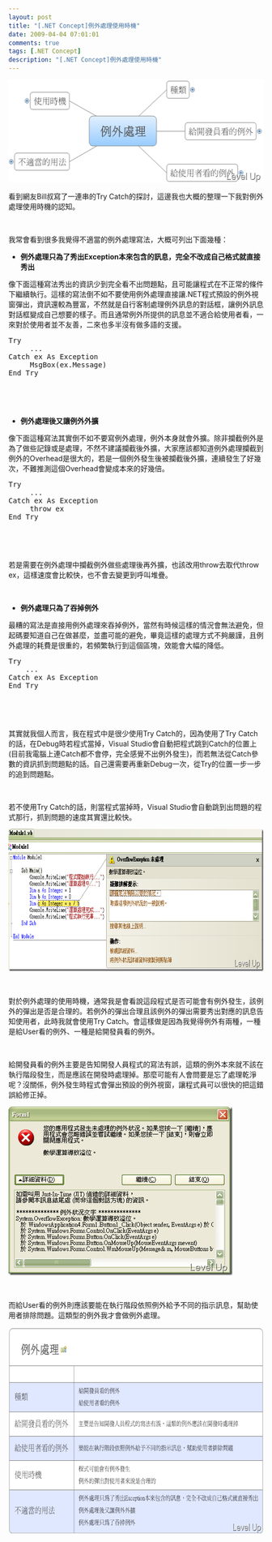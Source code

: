 ```yaml
---
layout: post
title: "[.NET Concept]例外處理使用時機"
date: 2009-04-04 07:01:01
comments: true
tags: [.NET Concept]
description: "[.NET Concept]例外處理使用時機"
---
```

<p>
	<img alt="image" border="0" height="203" src="\images\posts\7854\image_thumb_4.png" style="border-top-width: 0px; border-left-width: 0px; border-bottom-width: 0px; border-right-width: 0px" width="553" /></p>
<p>
	看到網友Bill叔寫了一連串的Try Catch的探討，這邊我也大概的整理一下我對例外處理使用時機的認知。</p>
<p>
	 </p>
<p>
	我常會看到很多我覺得不適當的例外處理寫法，大概可列出下面幾種：</p>
<ul>
	<li>
		<strong>例外處理只為了秀出Exception本來包含的訊息，完全不改成自己格式就直接秀出</strong></li>
</ul>
<p>
	像下面這種寫法秀出的資訊少到完全看不出問題點，且可能讓程式在不正常的條件下繼續執行。這樣的寫法倒不如不要使用例外處理直接讓.NET程式預設的例外視窗彈出，資訊還較為豐富，不然就是自行客制處理例外訊息的對話框，讓例外訊息對話框變成自己想要的樣子。而且通常例外所提供的訊息並不適合給使用者看，一來對於使用者並不友善，二來也多半沒有做多語的支援。</p>
<div class="wlWriterSmartContent" id="scid:812469c5-0cb0-4c63-8c15-c81123a09de7:c80d45be-e5a0-4c1e-a78e-c200364807eb" style="padding-right: 0px; display: inline; padding-left: 0px; float: none; padding-bottom: 0px; margin: 0px; padding-top: 0px">
	<pre class="vb" name="code">
Try
     ...
Catch ex As Exception
     MsgBox(ex.Message)
End Try</pre>
</div>
<p>
	 </p>
<p>
	 </p>
<ul>
	<li>
		<strong>例外處理後又讓例外外擴</strong></li>
</ul>
<p>
	像下面這種寫法其實倒不如不要寫例外處理，例外本身就會外擴。除非攔截例外是為了做些記錄或是處理，不然不建議攔截後外擴，大家應該都知道例外處理攔截到例外的Overhead是很大的，若是一個例外發生後被攔截後外擴，連續發生了好幾次，不難推測這個Overhead會變成本來的好幾倍。</p>
<div class="wlWriterSmartContent" id="scid:812469c5-0cb0-4c63-8c15-c81123a09de7:438b236a-e7a1-49c9-b526-683589ab3832" style="padding-right: 0px; display: inline; padding-left: 0px; float: none; padding-bottom: 0px; margin: 0px; padding-top: 0px">
	<pre class="vb" name="code">
Try
     ...
Catch ex As Exception
     throw ex
End Try</pre>
</div>
<p>
	 </p>
<p>
	 </p>
<p>
	若是需要在例外處理中攔截例外做些處理後再外擴，也該改用throw去取代throw ex，這樣速度會比較快，也不會去變更到呼叫堆疊。</p>
<p>
	 </p>
<ul>
	<li>
		<strong>例外處理只為了吞掉例外</strong></li>
</ul>
<p>
	最糟的寫法是直接用例外處理來吞掉例外，當然有時候這樣的情況會無法避免，但起碼要知道自己在做甚麼，並盡可能的避免，畢竟這樣的處理方式不夠嚴謹，且例外處理的耗費是很重的，若頻繁執行到這個區塊，效能會大幅的降低。</p>
<div class="wlWriterSmartContent" id="scid:812469c5-0cb0-4c63-8c15-c81123a09de7:2c648439-b3e4-4d09-9c2b-0574f40522b8" style="padding-right: 0px; display: inline; padding-left: 0px; float: none; padding-bottom: 0px; margin: 0px; padding-top: 0px">
	<pre class="vb" name="code">
Try      
    ...
Catch ex As Exception
End Try</pre>
</div>
<p>
	 </p>
<p>
	 </p>
<p>
	其實就我個人而言，我在程式中是很少使用Try Catch的，因為使用了Try Catch的話，在Debug時若程式當掉，Visual Studio會自動把程式跳到Catch的位置上(目前我電腦上連Catch都不會停，完全感覺不出例外發生)，而若無法從Catch參數的資訊抓到問題點的話。自己還需要再重新Debug一次，從Try的位置一步一步的追到問題點。</p>
<p>
	 </p>
<p>
	若不使用Try Catch的話，則當程式當掉時，Visual Studio會自動跳到出問題的程式那行，抓到問題的速度其實還比較快。</p>
<p>
	<img alt="image" border="0" height="281" src="\images\posts\7854\image_thumb.png" style="border-top-width: 0px; border-left-width: 0px; border-bottom-width: 0px; border-right-width: 0px" width="741" /></p>
<p>
	 </p>
<p>
	對於例外處理的使用時機，通常我是會看說這段程式是否可能會有例外發生，該例外的彈出是否是合理的。若例外的彈出合理且該例外的彈出需要秀出對應的訊息告知使用者，此時我就會使用Try Catch。會這樣做是因為我覺得例外有兩種，一種是給User看的例外、一種是給開發員看的例外。</p>
<p>
	 </p>
<p>
	給開發員看的例外主要是告知開發人員程式的寫法有誤，這類的例外本來就不該在執行階段發生，而是應該在開發時處理掉。那麼可能有人會問要是忘了處理乾淨呢？沒關係，例外發生時程式會彈出預設的例外視窗，讓程式員可以很快的把這錯誤給修正掉。</p>
<p>
	<img alt="image" border="0" height="333" src="\images\posts\7854\image_thumb_3.png" style="border-top-width: 0px; border-left-width: 0px; border-bottom-width: 0px; border-right-width: 0px" width="443" /></p>
<p>
	 </p>
<p>
	而給User看的例外則應該要能在執行階段依照例外給予不同的指示訊息，幫助使用者排除問題。這類型的例外我才會做例外處理。</p>
<p>
	<img alt="image" border="0" height="407" src="\images\posts\7854\image_thumb_5.png" style="border-top-width: 0px; border-left-width: 0px; border-bottom-width: 0px; border-right-width: 0px" width="662" /></p>
